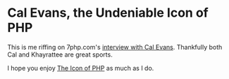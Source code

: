 # Cal Evans, the Undeniable Icon of PHP

This is me riffing on 7php.com's [interview with Cal
Evans](http://7php.com/php-interview-cal-evans/). Thankfully both Cal and 
Khayrattee are great sports.

I hope you enjoy [The Icon of PHP](http://the.iconofphp.com) as much as I do.

